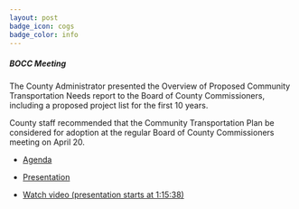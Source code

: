 ```yaml
---
layout: post
badge_icon: cogs
badge_color: info
---
```


##### BOCC Meeting

The County Administrator presented the Overview of Proposed Community Transportation Needs report to the Board of County Commissioners, including a proposed project list for the first 10 years.

County staff recommended that the Community Transportation Plan be considered for adoption at the regular Board of County Commissioners meeting on April 20.

* [Agenda](http://agenda.hillsboroughcounty.org/cache/00003/682/04-06%20FINAL%20Agenda.pdf)

* [Presentation](http://agenda.hillsboroughcounty.org/cache/00003/682/C-1.PDF)

* [Watch video (presentation starts at 1:15:38)](http://65.49.32.144/Hillsborough/eef22084-c120-44ad-9c49-6485b2f5d508/BOCC_Regular_Mtg_4_6_2016/presentation_file/mgpresenter.html?Stream=low)
